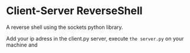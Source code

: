 # **Client-Server ReverseShell**

A reverse shell using the sockets python library.

Add your ip adress in the client.py server, execute `the server.py` on your machine and 
